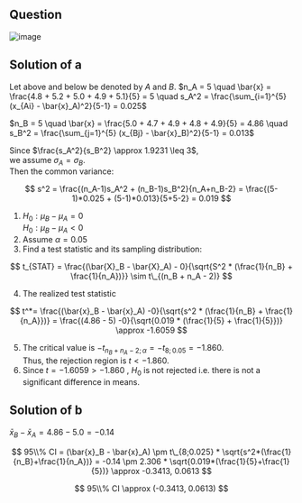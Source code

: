 ## Question

![image](https://github.com/user-attachments/assets/9e1ed4f1-a629-44eb-99c6-e12677734749)

## Solution of a

Let above and below be denoted by $A$ and $B$.
$n_A = 5 \quad \bar{x} = \frac{4.8 + 5.2 + 5.0 + 4.9 + 5.1}{5} = 5 \quad s_A^2 = \frac{\sum_{i=1}^{5} (x_{Ai} - \bar{x}_A)^2}{5-1} = 0.025$  

$n_B = 5 \quad \bar{x} = \frac{5.0 + 4.7 + 4.9 + 4.8 + 4.9}{5} = 4.86 \quad s_B^2 = \frac{\sum_{j=1}^{5} (x_{Bj} - \bar{x}_B)^2}{5-1} = 0.013$  

Since $\frac{s_A^2}{s_B^2} \approx 1.9231 \leq 3$,  
we assume $\sigma_A = \sigma_B$.  
Then the common variance:

$$
s^2 = \frac{(n_A-1)s_A^2 + (n_B-1)s_B^2}{n_A+n_B-2} = \frac{(5-1)*0.025 + (5-1)*0.013}{5+5-2} = 0.019
$$  

1. $H_0 : \mu_B - \mu_A = 0$  
$H_0 : \mu_B - \mu_A < 0$
2. Assume $\alpha = 0.05$
3. Find a test statistic and its sampling distribution:

$$
t_{STAT} = \frac{(\bar{X}_B - \bar{X}_A) - 0}{\sqrt{S^2 * (\frac{1}{n_B} + \frac{1}{n_A})}} \sim t\_{(n_B + n_A - 2)}
$$
  
4. The realized test statistic

$$
t^*= \frac{(\bar{x}_B - \bar{x}_A) -0}{\sqrt{s^2 * (\frac{1}{n_B} + \frac{1}{n_A}})} = \frac{(4.86 - 5) -0}{\sqrt{0.019 * (\frac{1}{5} + \frac{1}{5}})} \approx -1.6059
$$

5. The critical value is $-t_{n_B + n_A - 2; \alpha} = -t_{8; 0.05} = -1.860.$  
Thus, the rejection region is $t < -1.860.$
6. Since $t = -1.6059 > -1.860$ , $H_0$ is not rejected i.e. there is not a significant difference in means.

## Solution of b
$\bar{x}_B - \bar{x}_A = 4.86 - 5.0 = -0.14$

$$
95\\% CI = (\bar{x}_B - \bar{x}_A) \pm t\_{8;0.025} * \sqrt{s^2*(\frac{1}{n_B}+\frac{1}{n_A})} =  
-0.14 \pm 2.306 * \sqrt{0.019*(\frac{1}{5}+\frac{1}{5})} \approx  
-0.3413, 0.0613
$$

$$
95\\% CI \approx (-0.3413, 0.0613)
$$
